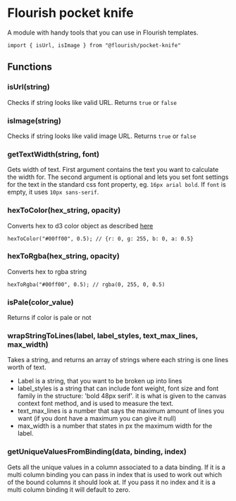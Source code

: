 # Flourish pocket knife

A module with handy tools that you can use in Flourish templates.

`import { isUrl, isImage } from "@flourish/pocket-knife"`

## Functions

### isUrl(string)
Checks if string looks like valid URL. Returns `true` or `false`

### isImage(string)
Checks if string looks like valid image URL. Returns `true` or `false`

### getTextWidth(string, font)
Gets width of text. First argument contains the text you want to calculate the width for. The second argument is optional and lets you set font settings for the text in the standard css font property, eg. `16px arial bold`. If `font` is empty, it uses `10px sans-serif`.

### hexToColor(hex_string, opacity)
Converts hex to d3 color object as described [here](https://github.com/d3/d3-color#color)
```
hexToColor("#00ff00", 0.5); // {r: 0, g: 255, b: 0, a: 0.5}
```

### hexToRgba(hex_string, opacity)
Converts hex to rgba string
```
hexToRgba("#00ff00", 0.5); // rgba(0, 255, 0, 0.5)
```

### isPale(color_value)
Returns if color is pale or not


### wrapStringToLines(label, label_styles, text_max_lines, max_width)
Takes a string, and returns an array of strings where each string is one lines worth of text.
- Label is a string, that you want to be broken up into lines
- label_styles is a string that can include  font weight, font size and font family in the structure: 'bold 48px serif'. it is what is given to the canvas context font method, and is used to measure the text.
- text_max_lines is a number that says the maximum amount of lines you want (if you dont have a maximum you can give it null)
- max_width is a number that states in px the maximum width for the label.


### getUniqueValuesFromBinding(data, binding, index)
Gets all the unique values in a column associated to a data binding. If it is a multi column binding you can pass in index that is used to work out which of the bound columns it should look at. If you pass it no index and it is a multi column binding it will default to zero.